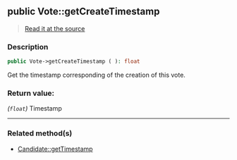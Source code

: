 ## public Vote::getCreateTimestamp

> [Read it at the source](https://github.com/julien-boudry/Condorcet/blob/master/src/Vote.php#L281)

### Description    

```php
public Vote->getCreateTimestamp ( ): float
```

Get the timestamp corresponding of the creation of this vote.
    

### Return value:   

*(`float`)* Timestamp


---------------------------------------

### Related method(s)      

* [Candidate::getTimestamp](/Docs/ApiReferences/Candidate%20Class/public%20Candidate--getTimestamp.md)    
